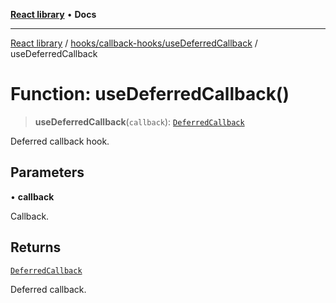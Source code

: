 [**React library**](../../../../index.md) • **Docs**

***

[React library](../../../../modules.md) / [hooks/callback-hooks/useDeferredCallback](../index.md) / useDeferredCallback

# Function: useDeferredCallback()

> **useDeferredCallback**(`callback`): [`DeferredCallback`](../interfaces/DeferredCallback.md)

Deferred callback hook.

## Parameters

• **callback**

Callback.

## Returns

[`DeferredCallback`](../interfaces/DeferredCallback.md)

Deferred callback.
